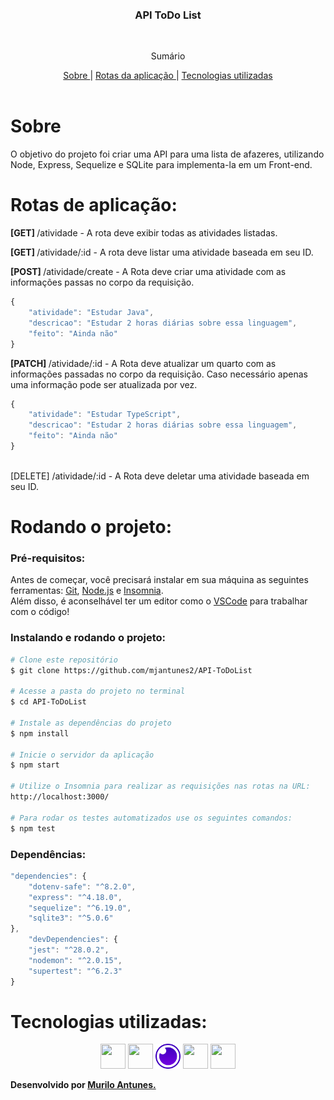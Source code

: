 <br />
<p align="center">

  <h3 align="center"><br>API ToDo List</b></h3>
 <br />
  <p align="center">
     Sumário
      <p align="center">
  <a href="#sobre"> Sobre </a> |
  <a href="#rotas-da-aplicação"> Rotas da aplicação </a> |
  <a href="#tecnologias-utilizadas"> Tecnologias utilizadas </a>      
       <br />
    <br />
  </p>
</p>

# Sobre

O objetivo do projeto foi criar uma API para uma lista de afazeres, utilizando Node, Express, Sequelize e SQLite para implementa-la em um Front-end.

# Rotas de aplicação:

<b>[GET] </b> /atividade - A rota deve exibir todas as atividades listadas.<br>

<b>[GET] </b> /atividade/:id - A rota deve listar uma atividade baseada em seu ID.<br>

<b>[POST] </b> /atividade/create - A Rota deve criar uma atividade com as informações passas no corpo da requisição.<br>

```javascript
{
    "atividade": "Estudar Java",
    "descricao": "Estudar 2 horas diárias sobre essa linguagem",
    "feito": "Ainda não"
}
```

<b>[PATCH] </b> /atividade/:id - A Rota deve atualizar um quarto com as informações passadas no corpo da requisição. Caso necessário apenas uma informação pode ser atualizada por vez.<br>

```javascript
{
    "atividade": "Estudar TypeScript",
    "descricao": "Estudar 2 horas diárias sobre essa linguagem",
    "feito": "Ainda não"
}
```

<br>[DELETE] </b> /atividade/:id - A Rota deve deletar uma atividade baseada em seu ID.<br>

# Rodando o projeto:

### Pré-requisitos:

Antes de começar, você precisará instalar em sua máquina as seguintes ferramentas:
[Git](https://git-scm.com), [Node.js](https://nodejs.org/en/) e [Insomnia](https://insomnia.rest/download). <br> Além disso, é aconselhável ter um editor como o [VSCode](https://code.visualstudio.com/) para trabalhar com o código!

### Instalando e rodando o projeto:

```bash
# Clone este repositório
$ git clone https://github.com/mjantunes2/API-ToDoList

# Acesse a pasta do projeto no terminal
$ cd API-ToDoList

# Instale as dependências do projeto
$ npm install

# Inicie o servidor da aplicação
$ npm start

# Utilize o Insomnia para realizar as requisições nas rotas na URL:
http://localhost:3000/

# Para rodar os testes automatizados use os seguintes comandos:
$ npm test
```

### Dependências:

```javascript
"dependencies": {
    "dotenv-safe": "^8.2.0",
    "express": "^4.18.0",
    "sequelize": "^6.19.0",
    "sqlite3": "^5.0.6"
},
    "devDependencies": {
    "jest": "^28.0.2",
    "nodemon": "^2.0.15",
    "supertest": "^6.2.3"
}
```

# Tecnologias utilizadas: 
<p align="center">
<a href="https://nodejs.org/en/"><img src="https://cdn.jsdelivr.net/gh/devicons/devicon/icons/nodejs/nodejs-original.svg" height="40" width="40" /></a> <a href="https://expressjs.com/pt-br/"><img src="https://img.shields.io/badge/Express.js-404D59?style=for-the-badge" height="40" width="40" /></a> <a href="https://insomnia.rest/download"><img src="https://raw.githubusercontent.com/brunoandreotti/biblioteca-backend/79c23c6a4bdd0bc6cb95463ee47741f2226cb0b1/readme/insomnia.svg" height="40" width="40" /></a> <a href="https://sequelize.org"><img src="https://cdn.jsdelivr.net/gh/devicons/devicon/icons/sequelize/sequelize-original.svg" height="40" width="40" /></a> <a href="https://jestjs.io/pt-BR/"><img src="https://cdn.jsdelivr.net/gh/devicons/devicon/icons/jest/jest-plain.svg" height="40" width="40" /></a>
</p>


**Desenvolvido por <a href="https://www.linkedin.com/in/murilo-antunes-bb1143228/"> Murilo Antunes. </a>**
